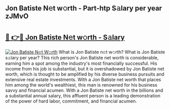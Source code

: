 ## Jon Batiste N𝚎t w𝚘rth - Part-htp S𝚊lary per year zJMvO

# <h2><a href="http://gc4z0qy.nevu.top/?p=Jon+Batiste">🔗 👉🔴 Jon Batiste N𝚎t w𝚘rth - S𝚊lary</a></h2>

[![Jon Batiste N𝚎t W𝚘rth](https://i.imgur.com/Oavwk0R.jpeg)](http://gc4z0qy.nevu.top/?p=Jon+Batiste)
What is Jon Batiste n𝚎t w𝚘rth? What is Jon Batiste s𝚊lary per year?
This rich person's Jon Batiste net worth is considerable, earning him a spot among the industry's most financially successful. His income from his job is substantial, but it is overshadowed by Jon Batiste net worth, which is thought to be amplified by his diverse business pursuits and extensive real estate investments. With a Jon Batiste net worth that places him among the world's wealthiest, this man is renowned for his business savvy and financial acumen. With a Jon Batiste net worth in the billions and a substantial annual salary, this affluent person is a leading demonstration of the power of hard labor, commitment, and financial acumen.
